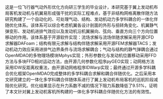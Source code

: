 这是一位飞行器气动外形优化方向研三学生的毕业设计，本研究基于翼上发动机布局客机发动机与机翼易形成强干扰的实际工程难点，基于非结构网格离散伴随方法研究构建了一个自动化的、可处理气动、结构、发动机动力多学科耦合的一体化伴随优化体系。该体系可以综合考虑机翼各设计剖面的外形与扭转角变化、机翼静气弹变形、发动机进排气效应以及发动机沿机翼展向、弦向、垂直方向三个方向位置移动的作用。该体系基于开源软件实现：流场求解与流场伴随求解采用开源CFD求解器DAFoam；结构有限元求解与结构伴随求解采用开源FEM求解器TACS；发动机动力效应采用进排气边界条件与流场求解耦合；气动与结构的静气弹耦合通过OpenMDAO的多物理场模块Mphys实现；外形参数化与发动机位置移动采用FFD方法与多块FFD相对运动方法，由开源几何参数化程序pyGEO实现；动网格方法采用IDW反距离权重法，由开源动网格程序IDWarp实现；最终通过开源多学科耦合优化框架OpenMDAO完成整体的多学科耦合求解和耦合伴随优化。之后采用本文研究建立的一体化多学科耦合伴随体系进行了翼上发动机布局客机的巡航阶段减阻优化研究。优化结果显示在升力系数不减的情况下阻力系数降低了9.51%，证明了本文针对翼上发动机客机所构建的一体化多学科耦合伴随优化方法的有效性。
